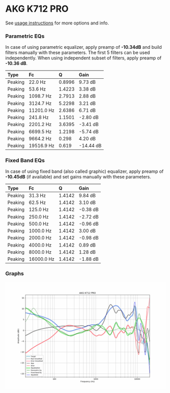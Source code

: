 # AKG K712 PRO
See [usage instructions](https://github.com/jaakkopasanen/AutoEq#usage) for more options and info.

### Parametric EQs
In case of using parametric equalizer, apply preamp of **-10.34dB** and build filters manually
with these parameters. The first 5 filters can be used independently.
When using independent subset of filters, apply preamp of **-10.36 dB**.

| Type    | Fc         |      Q | Gain      |
|:--------|:-----------|:-------|:----------|
| Peaking | 22.0 Hz    | 0.8996 | 9.73 dB   |
| Peaking | 53.6 Hz    | 1.4223 | 3.38 dB   |
| Peaking | 1098.7 Hz  | 2.7913 | 2.88 dB   |
| Peaking | 3124.7 Hz  | 5.2298 | 3.21 dB   |
| Peaking | 11201.0 Hz | 2.6386 | 6.71 dB   |
| Peaking | 241.8 Hz   | 1.1501 | -2.80 dB  |
| Peaking | 2201.2 Hz  | 3.6395 | -3.41 dB  |
| Peaking | 6699.5 Hz  | 1.2198 | -5.74 dB  |
| Peaking | 9664.2 Hz  | 0.298  | 4.20 dB   |
| Peaking | 19516.9 Hz | 0.619  | -14.44 dB |

### Fixed Band EQs
In case of using fixed band (also called graphic) equalizer, apply preamp of **-10.45dB**
(if available) and set gains manually with these parameters.

| Type    | Fc         |      Q | Gain     |
|:--------|:-----------|:-------|:---------|
| Peaking | 31.3 Hz    | 1.4142 | 9.84 dB  |
| Peaking | 62.5 Hz    | 1.4142 | 3.10 dB  |
| Peaking | 125.0 Hz   | 1.4142 | -0.38 dB |
| Peaking | 250.0 Hz   | 1.4142 | -2.72 dB |
| Peaking | 500.0 Hz   | 1.4142 | -0.96 dB |
| Peaking | 1000.0 Hz  | 1.4142 | 3.00 dB  |
| Peaking | 2000.0 Hz  | 1.4142 | -0.98 dB |
| Peaking | 4000.0 Hz  | 1.4142 | 0.89 dB  |
| Peaking | 8000.0 Hz  | 1.4142 | 1.28 dB  |
| Peaking | 16000.0 Hz | 1.4142 | -1.88 dB |

### Graphs
![](./AKG%20K712%20PRO.png)